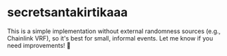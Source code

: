 # secretsantakirtikaaa

This is a simple implementation without external randomness sources (e.g., Chainlink VRF), so it's best for small, informal events. Let me know if you need improvements! 🎁
